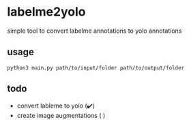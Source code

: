 # labelme2yolo
simple tool to convert labelme annotations to yolo annotations

## usage

`python3 main.py path/to/input/folder path/to/output/folder`


## todo 
- convert lableme to yolo (✔️) 
- create image augmentations ( )
